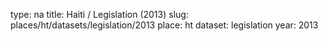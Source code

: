 type: na
title: Haiti / Legislation (2013)
slug: places/ht/datasets/legislation/2013
place: ht
dataset: legislation
year: 2013
